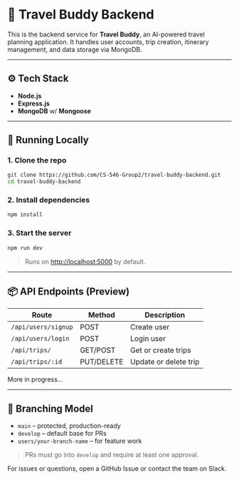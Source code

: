# 🧭 Travel Buddy Backend

This is the backend service for **Travel Buddy**, an AI-powered travel planning application. It handles user accounts, trip creation, itinerary management, and data storage via MongoDB.

---

## ⚙️ Tech Stack

- **Node.js**
- **Express.js**
- **MongoDB** w/ **Mongoose**

---

## 🚀 Running Locally

### 1. Clone the repo

```bash
git clone https://github.com/CS-546-Group2/travel-buddy-backend.git
cd travel-buddy-backend
```

### 2. Install dependencies

```bash
npm install
```

### 3. Start the server

```bash
npm run dev
```

> Runs on [http://localhost:5000](http://localhost:5000) by default.

---

## 📦 API Endpoints (Preview)

| Route | Method | Description |
|-------|--------|-------------|
| `/api/users/signup` | POST | Create user |
| `/api/users/login` | POST | Login user |
| `/api/trips/` | GET/POST | Get or create trips |
| `/api/trips/:id` | PUT/DELETE | Update or delete trip |

More in progress...

---

## 👥 Branching Model

- `main` – protected, production-ready
- `develop` – default base for PRs
- `users/your-branch-name` – for feature work

> PRs must go into `develop` and require at least one approval.

For issues or questions, open a GitHub Issue or contact the team on Slack.
